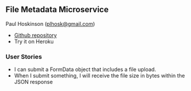 ## File Metadata Microservice
Paul Hoskinson (plhosk@gmail.com)

- [Github repository](https://github.com/plhosk/file-metadata)
- Try it on Heroku

### User Stories
- I can submit a FormData object that includes a file upload.
- When I submit something, I will receive the file size in bytes within the JSON response
